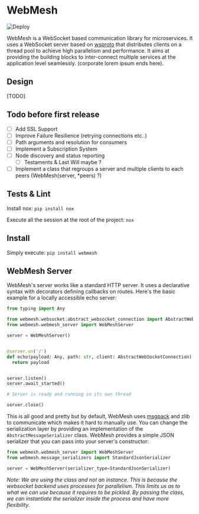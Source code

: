 # WebMesh
![Deploy](https://github.com/binarskugga/webmesh/actions/workflows/python-publish.yml/badge.svg)

WebMesh is a WebSocket based communication library for microservices. It uses a WebSocket server based on [wsproto](https://github.com/python-hyper/wsproto) that distributes clients on a thread pool to achieve high parallelism and performance. It aims at providing the building blocks to inter-connect multiple services at the application level seamlessly. (corporate lorem ipsum ends here).

## Design

[TODO]

## Todo before first release
- [ ] Add SSL Support
- [ ] Improve Failure Resilience (retrying connections etc..)
- [ ] Path arguments and resolution for consumers
- [ ] Implement a Subscription System
- [ ] Node discovery and status reporting
  - [ ] Testaments & Last Will maybe ?
- [ ] Implement a class that regroups a server and multiple clients to each peers (WebMesh(server, *peers) ?)

## Tests & Lint
Install nox: `pip install nox`

Execute all the session at the root of the project: `nox`

## Install

Simply execute: `pip install webmesh`


## WebMesh Server
WebMesh's server works like a standard HTTP server. It uses a declarative syntax with decorators defining callbacks on routes. Here's the basic example for a locally accessible echo server:

```python
from typing import Any

from webmesh.websocket.abstract_websocket_connection import AbstractWebSocketConnection
from webmesh.webmesh_server import WebMeshServer

server = WebMeshServer()


@server.on('/')
def echo(payload: Any, path: str, client: AbstractWebSocketConnection):
  return payload


server.listen()
server.await_started()

# Server is ready and running in its own thread

server.close()
```

This is all good and pretty but by default, WebMesh uses [msgpack](https://github.com/msgpack/msgpack-python) and zlib to communicate which makes it hard to manually use. You can change the serialization layer by providing an implementation of the `AbstractMessageSerializer` class. WebMesh provides a simple JSON serializer that you can pass into your server's constructor:

```python
from webmesh.webmesh_server import WebMeshServer
from webmesh.message_serializers import StandardJsonSerializer

server = WebMeshServer(serializer_type=StandardJsonSerializer)
```

*Note: We are using the class and not an instance. This is because the websocket backend uses processes for parallelism. This limits us as to what we can use because it requires to be pickled. By passing the class, we can instantiate the serializer inside the process and have more flexibility.*

